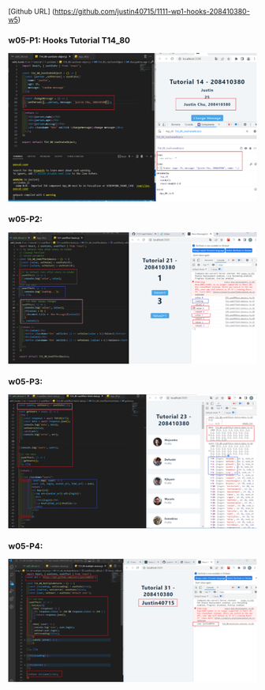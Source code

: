 [Github URL] (https://github.com/justin40715/1111-wp1-hooks-208410380-w5)

### w05-P1: Hooks Tutorial T14_80

![](w05-p1.png)

### w05-P2:

![](w05-p2.png)

### w05-P3:

![](w05-p3.png)

### w05-P4:

![](w05-p4.png)
